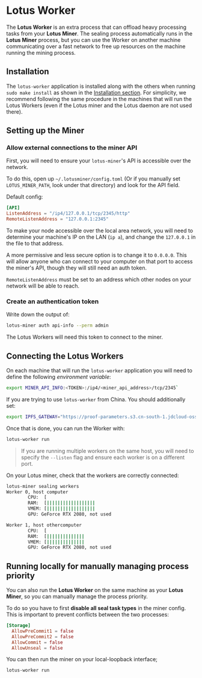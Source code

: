 # Lotus Worker

The **Lotus Worker** is an extra process that can offload heavy processing tasks from your **Lotus Miner**. The sealing process automatically runs in the **Lotus Miner** process, but you can use the Worker on another machine communicating over a fast network to free up resources on the machine running the mining process.

## Installation

The `lotus-worker` application is installed along with the others when running `sudo make install` as shown in the [Installation section](en+install-linux). For simplicity, we recommend following the same procedure in the machines that will run the Lotus Workers (even if the Lotus miner and the Lotus daemon are not used there).

## Setting up the Miner

### Allow external connections to the miner API

First, you will need to ensure your `lotus-miner`'s API is accessible over the network.

To do this, open up `~/.lotusminer/config.toml` (Or if you manually set `LOTUS_MINER_PATH`, look under that directory) and look for the API field.

Default config:

```toml
[API]
ListenAddress = "/ip4/127.0.0.1/tcp/2345/http"
RemoteListenAddress = "127.0.0.1:2345"
```

To make your node accessible over the local area network, you will need to determine your machine's IP on the LAN (`ip a`), and change the `127.0.0.1` in the file to that address.

A more permissive and less secure option is to change it to `0.0.0.0`. This will allow anyone who can connect to your computer on that port to access the miner's API, though they will still need an auth token.

`RemoteListenAddress` must be set to an address which other nodes on your network will be able to reach.

### Create an authentication token

Write down the output of:

```sh
lotus-miner auth api-info --perm admin
```

The Lotus Workers will need this token to connect to the miner.

## Connecting the Lotus Workers

On each machine that will run the `lotus-worker` application you will need to define the following *environment variable*:

```sh
export MINER_API_INFO:<TOKEN>:/ip4/<miner_api_address>/tcp/2345`
```

If you are trying to use `lotus-worker` from China. You should additionally set:

```sh
export IPFS_GATEWAY="https://proof-parameters.s3.cn-south-1.jdcloud-oss.com/ipfs/"
```


Once that is done, you can run the Worker with:

```sh
lotus-worker run
```

> If you are running multiple workers on the same host, you will need to specify the `--listen` flag and ensure each worker is on a different port.

On your Lotus miner, check that the workers are correctly connected:

```sh
lotus-miner sealing workers
Worker 0, host computer
        CPU:  [                                                                ] 0 core(s) in use
        RAM:  [||||||||||||||||||                                              ] 28% 18.1 GiB/62.7 GiB
        VMEM: [||||||||||||||||||                                              ] 28% 18.1 GiB/62.7 GiB
        GPU: GeForce RTX 2080, not used

Worker 1, host othercomputer
        CPU:  [                                                                ] 0 core(s) in use
        RAM:  [||||||||||||||                                                  ] 23% 14 GiB/62.7 GiB
        VMEM: [||||||||||||||                                                  ] 23% 14 GiB/62.7 GiB
        GPU: GeForce RTX 2080, not used
```

## Running locally for manually managing process priority

You can also run the **Lotus Worker** on the same machine as your **Lotus Miner**, so you can manually manage the process priority.

To do so you have to first __disable all seal task types__ in the miner config. This is important to prevent conflicts between the two processes:

```toml
[Storage]
  AllowPreCommit1 = false
  AllowPreCommit2 = false
  AllowCommit = false
  AllowUnseal = false
```

You can then run the miner on your local-loopback interface; 

```sh
lotus-worker run
```
